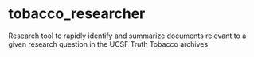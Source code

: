 # tobacco_researcher
Research tool to rapidly identify and summarize documents relevant to a given research question in the UCSF Truth Tobacco archives
